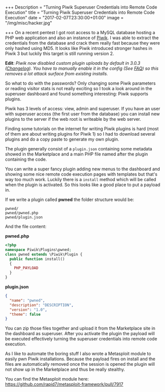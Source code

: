 +++
Description = "Turning Piwik Superuser Credentials into Remote Code Execution"
title = "Turning Piwik Superuser Credentials into Remote Code Execution"
date = "2017-02-07T23:30:00+01:00"
image = "/img/misc/hacker.jpg"

+++
On a recent pentest I got root access to a MySQL database hosting a PHP web application and also an instance of [Piwik](https://piwik.org/). I was able to extract the credentials from the database and crack them really fast because they were only hashed using MD5. It looks like Piwik introduced stronger hashes in Piwik 3 but luckily this target is still running version 2.

**Edit**:  *Piwik now disabled custom plugin uploads by default in 3.0.3 ([Changelog](https://piwik.org/changelog/piwik-3-0-3/)). You have to manually enable it in the config (See [FAQ](https://piwik.org/faq/plugins/faq_21/)) so this removes a lot attack surface from existing installs.*

<!--more-->

So what to do with the passwords? Only changing some Piwik parameters or reading visitor stats is not really exciting so I took a look around in the superuser dashboard and found something interesting: Piwik supports plugins.

Piwik has 3 levels of access: view, admin and superuser. If you have an user with superuser access (the first user from the database) you can install new plugins to the server if the web root is writeable by the web server.

Finding some tutorials on the internet for writing Piwik plugins is hard (most of them are about writing plugins for Piwik 1) so I had to download several plugins and do a copy paste to generate my own plugin.

The plugin generally consist of a `plugin.json` containing some metadata showed in the Marketplace and a main PHP file named after the plugin containing the code.

You can write a super fancy plugin adding new menus to the dashboard and showing some nice remote code execution pages with templates but that's way too much work. Luckily there is a `install` method which will be called when the plugin is activated. So this looks like a good place to put a payload in.

If we write a plugin called **pwned** the folder structure would be:
```
pwned/
pwned/pwned.php
pwned/plugin.json
```

And the file content:

**pwned.php**
```php
<?php
namespace Piwik\Plugins\pwned;
class pwned extends \Piwik\Plugin {
  public function install()
  {
    PHP_PAYLOAD
  }
}
```

**plugin.json**
```json
{
  "name": "pwned",
  "description": "DESCRIPTION",
  "version": "1.0",
  "theme": false
}
```

You can zip those files together and upload it from the Marketplace site in the dashboard as superuser. After you activate the plugin the payload will be executed effectively turning the superuser credentials into remote code execution.

As I like to automate the boring stuff I also wrote a Metasploit module to easily pwn Piwik installations. Because the payload fires on install and the files are automatically removed once the session is opened the plugin will not show up in the Marketplace and thus be really stealthy.

You can find the Metasploit module here: https://github.com/rapid7/metasploit-framework/pull/7917
